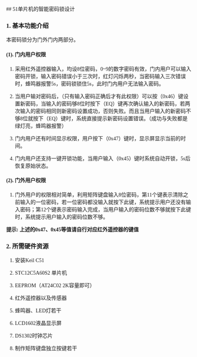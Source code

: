 <font face="Times New Roman">
## 51单片机的智能密码锁设计
   
### 1. 基本功能介绍
    
   本密码锁分为门外门内两部分。

####   (1). 门内用户权限

   1. 采用红外遥控器输入，均设8位密码，0~9的数字密码有效，门内用户可以输入密码开锁，输入密码错误小于三次时，红灯闪烁两秒，当密码输入三次错误时，蜂鸣器报警5s，密码锁锁住5s，此时门内用户无法输入密码。

   2. 当用户输对密码后，（只有输入密码正确后才有此权限）可以按（0x46）键设置新密码，当输入的密码够8位时按下（EQ）键再次确认输入的新密码，若两次输入的密码相同则新密码设置成功，否则失败。而且当用户输入的新密码不够8位就按下（EQ）键时，系统直接提示新密码设置错误。（成功与失败都是绿灯亮，蜂鸣器报警）

   3. 门内用户还有时间显示权限，用户按下（0x47）键时，显示屏显示当前的时间。

   4. 门内用户还支持一键开锁功能，当用户输入（0x45）键时系统自动开锁，5s后恢复原始状态。
   
####   (2). 门外用户权限

   1. 门外用户的权限相对简单，利用矩阵键盘输入8位密码，第11个键表示清除之前输入的一位密码，若一位密码都没输入就按下此键，系统提示用户还没有输入密码；第12个键表示密码输入完成，当用户输入的密码位数不够就按下此键时，系统提示用户输入的密码位数不够。


**提示:  上述的0x47、0x45等值请自行对应红外遥控器的键值**

### 2. 所需硬件资源

   1. 安装Keil C51
   
   2. STC12C5A60S2 单片机

   3. EEPROM（AT24C02 2K容量即可）

   4. 红外遥控器以及传感器

   5. 蜂鸣器、LED灯若干

   6. LCD1602液晶显示屏

   7. DS1302时钟芯片

   8. 制作矩阵键盘独立按键若干
 

</font>